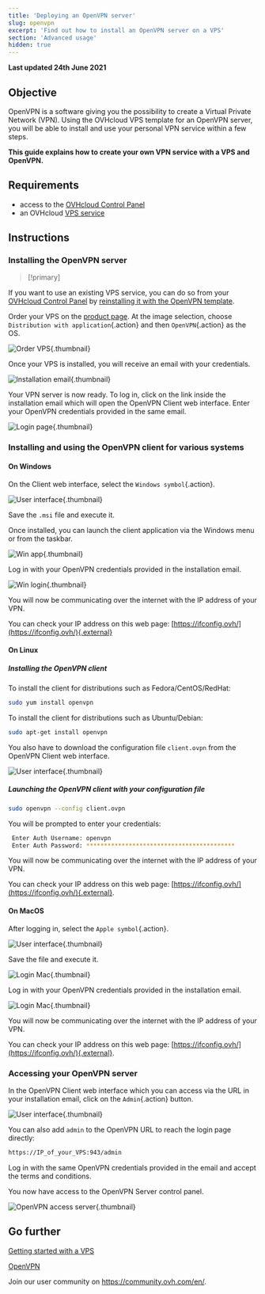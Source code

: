 ```yaml
---
title: 'Deploying an OpenVPN server'
slug: openvpn
excerpt: 'Find out how to install an OpenVPN server on a VPS'
section: 'Advanced usage'
hidden: true
---
```


**Last updated 24th June 2021**

## Objective

OpenVPN is a software giving you the possibility to create a Virtual Private Network (VPN). Using the OVHcloud VPS template for an OpenVPN server, you will be able to install and use your personal VPN service within a few steps.

**This guide explains how to create your own VPN service with a VPS and OpenVPN.**

## Requirements

- access to the [OVHcloud Control Panel](https://ca.ovh.com/auth/?action=gotomanager&from=https://www.ovh.com/world/&ovhSubsidiary=we)
- an OVHcloud [VPS service](https://www.ovhcloud.com/en/vps/)

## Instructions

### Installing the OpenVPN server

> [!primary]
>
If you want to use an existing VPS service, you can do so from your [OVHcloud Control Panel](https://ca.ovh.com/auth/?action=gotomanager&from=https://www.ovh.com/world/&ovhSubsidiary=we) by [reinstalling it with the OpenVPN template](../getting-started-vps/#reinstallvps).
> 

Order your VPS on the [product page](https://www.ovhcloud.com/en/vps/). At the image selection, choose `Distribution with application`{.action} and then `OpenVPN`{.action} as the OS.

![Order VPS](images/order_vps.png){.thumbnail}

Once your VPS is installed, you will receive an email with your credentials.

![Installation email](images/opencredent2.png){.thumbnail}

Your VPN server is now ready. To log in, click on the link inside the installation email which will open the OpenVPN Client web interface. Enter your OpenVPN credentials provided in the same email.

![Login page](images/login_user.png){.thumbnail}

### Installing and using the OpenVPN client for various systems

#### On Windows

On the Client web interface, select the `Windows symbol`{.action}.

![User interface](images/windows_client.png){.thumbnail}

Save the `.msi` file and execute it.

Once installed, you can launch the client application via the Windows menu or from the taskbar.

![Win app](images/win_launch.png){.thumbnail}

Log in with your OpenVPN credentials provided in the installation email.

![Win login](images/win_login.png){.thumbnail}

You will now be communicating over the internet with the IP address of your VPN.

You can check your IP address on this web page: [https://ifconfig.ovh/](https://ifconfig.ovh/){.external}

#### On Linux

##### **Installing the OpenVPN client**

To install the client for distributions such as Fedora/CentOS/RedHat:

```sh
sudo yum install openvpn
```

To install the client for distributions such as Ubuntu/Debian:

```sh
sudo apt-get install openvpn
```

You also have to download the configuration file `client.ovpn` from the OpenVPN Client web interface.

![User interface](images/ovpn.png){.thumbnail}

##### **Launching the OpenVPN client with your configuration file**

```sh
sudo openvpn --config client.ovpn
```

You will be prompted to enter your credentials:

```sh
 Enter Auth Username: openvpn
 Enter Auth Password: ******************************************
```

You will now be communicating over the internet with the IP address of your VPN.

You can check your IP address on this web page: [https://ifconfig.ovh/](https://ifconfig.ovh/){.external}.

#### On MacOS

After logging in, select the `Apple symbol`{.action}.

![User interface](images/mac_client.png){.thumbnail}

Save the file and execute it.

![Login Mac](images/login_screen_mac.png){.thumbnail}

Log in with your OpenVPN credentials provided in the installation email.

![Login Mac](images/connection_openvpn_mac.png){.thumbnail}

You will now be communicating over the internet with the IP address of your VPN.

You can check your IP address on this web page: [https://ifconfig.ovh/](https://ifconfig.ovh/){.external}.


### Accessing your OpenVPN server

In the OpenVPN Client web interface which you can access via the URL in your installation email, click on the `Admin`{.action} button.

![User interface](images/admin_button.png){.thumbnail}

You can also add `admin` to the OpenVPN URL to reach the login page directly:

```sh
https://IP_of_your_VPS:943/admin
```

Log in with the same OpenVPN credentials provided in the email and accept the terms and conditions.

You now have access to the OpenVPN Server control panel.

![OpenVPN access server](images/admin_access.png){.thumbnail}


## Go further

[Getting started with a VPS](../getting-started-vps/)

[OpenVPN](https://openvpn.net/)

Join our user community on <https://community.ovh.com/en/>.
